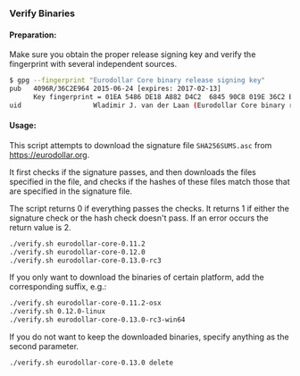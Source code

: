 ### Verify Binaries

#### Preparation:

Make sure you obtain the proper release signing key and verify the fingerprint with several independent sources.

```sh
$ gpg --fingerprint "Eurodollar Core binary release signing key"
pub   4096R/36C2E964 2015-06-24 [expires: 2017-02-13]
      Key fingerprint = 01EA 5486 DE18 A882 D4C2  6845 90C8 019E 36C2 E964
uid                  Wladimir J. van der Laan (Eurodollar Core binary release signing key) <laanwj@gmail.com>
```

#### Usage:

This script attempts to download the signature file `SHA256SUMS.asc` from https://eurodollar.org.

It first checks if the signature passes, and then downloads the files specified in the file, and checks if the hashes of these files match those that are specified in the signature file.

The script returns 0 if everything passes the checks. It returns 1 if either the signature check or the hash check doesn't pass. If an error occurs the return value is 2.


```sh
./verify.sh eurodollar-core-0.11.2
./verify.sh eurodollar-core-0.12.0
./verify.sh eurodollar-core-0.13.0-rc3
```

If you only want to download the binaries of certain platform, add the corresponding suffix, e.g.:

```sh
./verify.sh eurodollar-core-0.11.2-osx
./verify.sh 0.12.0-linux
./verify.sh eurodollar-core-0.13.0-rc3-win64
```

If you do not want to keep the downloaded binaries, specify anything as the second parameter.

```sh
./verify.sh eurodollar-core-0.13.0 delete
```

